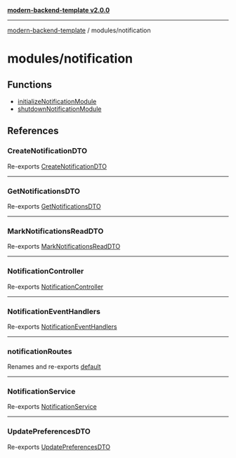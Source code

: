 [**modern-backend-template v2.0.0**](../../README.md)

***

[modern-backend-template](../../modules.md) / modules/notification

# modules/notification

## Functions

- [initializeNotificationModule](functions/initializeNotificationModule.md)
- [shutdownNotificationModule](functions/shutdownNotificationModule.md)

## References

### CreateNotificationDTO

Re-exports [CreateNotificationDTO](notification.dto/classes/CreateNotificationDTO.md)

***

### GetNotificationsDTO

Re-exports [GetNotificationsDTO](notification.dto/classes/GetNotificationsDTO.md)

***

### MarkNotificationsReadDTO

Re-exports [MarkNotificationsReadDTO](notification.dto/classes/MarkNotificationsReadDTO.md)

***

### NotificationController

Re-exports [NotificationController](notification.controller/classes/NotificationController.md)

***

### NotificationEventHandlers

Re-exports [NotificationEventHandlers](notification.events/classes/NotificationEventHandlers.md)

***

### notificationRoutes

Renames and re-exports [default](notification.route/functions/default.md)

***

### NotificationService

Re-exports [NotificationService](notification.service/classes/NotificationService.md)

***

### UpdatePreferencesDTO

Re-exports [UpdatePreferencesDTO](notification.dto/classes/UpdatePreferencesDTO.md)
